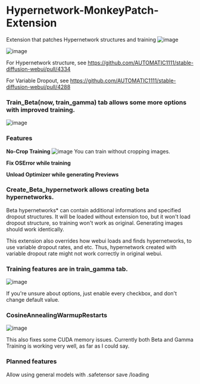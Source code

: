 # Hypernetwork-MonkeyPatch-Extension
Extension that patches Hypernetwork structures and training
![image](https://user-images.githubusercontent.com/35677394/210898033-44da3cdb-a501-4cb3-a176-07ff8548d699.png)

![image](https://user-images.githubusercontent.com/35677394/203494809-9874c123-fca7-4d14-9995-63dc8772c920.png)

For Hypernetwork structure, see https://github.com/AUTOMATIC1111/stable-diffusion-webui/pull/4334

For Variable Dropout, see https://github.com/AUTOMATIC1111/stable-diffusion-webui/pull/4288


### Train_Beta(now, train_gamma) tab allows some more options with improved training.
![image](https://user-images.githubusercontent.com/35677394/203494907-68e0ef39-4d8c-42de-ba2e-65590375c435.png)

### Features

**No-Crop Training**
![image](https://user-images.githubusercontent.com/35677394/203495373-cef04677-cdd6-43b0-ba42-d7c0f3d5a78f.png)
You can train without cropping images. 

**Fix OSError while training**

**Unload Optimizer while generating Previews**




### Create_Beta_hypernetwork allows creating beta hypernetworks.

Beta hypernetworks* can contain additional informations and specified dropout structures. It will be loaded without extension too, but it won't load dropout structure, so training won't work as original. Generating images should work identically.

This extension also overrides how webui loads and finds hypernetworks, to use variable dropout rates, and etc.
Thus, hypernetwork created with variable dropout rate might not work correctly in original webui.


### Training features are in train_gamma tab.
![image](https://user-images.githubusercontent.com/35677394/204087550-94b8e7fb-70cb-4157-96bc-e022340901c9.png)

If you're unsure about options, just enable every checkbox, and don't change default value. 


### CosineAnnealingWarmupRestarts
![image](https://user-images.githubusercontent.com/35677394/204087530-b7938e7e-ebe5-4326-b5cd-25480645a11b.png)

This also fixes some CUDA memory issues. Currently both Beta and Gamma Training is working very well, as far as I could say.



### Planned features
Allow using general models with .safetensor save /loading
